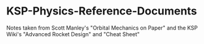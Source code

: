 # KSP-Physics-Reference-Documents
Notes taken from Scott Manley's "Orbital Mechanics on Paper" and the KSP Wiki's "Advanced Rocket Design" and "Cheat Sheet"
